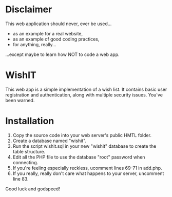 # Disclaimer

This web application should never, ever be used...

- as an example for a real website,
- as an example of good coding practices,
- for anything, really...

...except maybe to learn how NOT to code a web app.

# WishIT

This web app is a simple implementation of a wish list. It contains basic user registration and authentication, along with multiple security issues. You've been warned.

# Installation

1. Copy the source code into your web server's public HMTL folder.
2. Create a database named "wishit".
3. Run the script wishit.sql in your new "wishit" database to create the table structure.
4. Edit all the PHP file to use the database "root" password when connecting.
5. If you're feeling especially reckless, ucomment lines 69-71 in add.php.
6. If you really, really don't care what happens to your server, uncomment line 83.

Good luck and godspeed!
